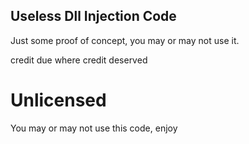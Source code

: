 ## Useless Dll Injection Code 

Just some proof of concept, you may or may not use it.

credit due where credit deserved

# Unlicensed
You may or may not use this code, enjoy
